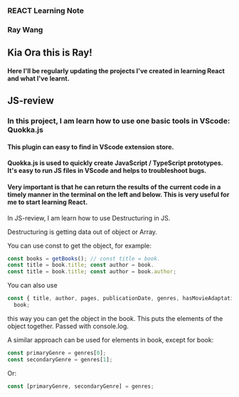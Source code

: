 ### REACT Learning Note

### Ray Wang

## Kia Ora this is Ray!

#### Here I'll be regularly updating the projects I've created in learning React and what I've learnt.

## JS-review

### In this project, I am learn how to use one basic tools in VScode: Quokka.js

#### This plugin can easy to find in VScode extension store.

#### Quokka.js is used to quickly create JavaScript / TypeScript prototypes. It's easy to run JS files in VScode and helps to troubleshoot bugs.

#### Very important is that he can return the results of the current code in a timely manner in the terminal on the left and below. This is very useful for me to start learning React.

In JS-review, I am learn how to use Destructuring in JS.

Destructuring is getting data out of object or Array.

You can use const to get the object, for example:

```js
const books = getBooks(); // const title = book.
const title = book.title; const author = book.
const title = book.title; const author = book.author;
```

You can also use

```js
const { title, author, pages, publicationDate, genres, hasMovieAdaptation } =
  book;
```

this way you can get the object in the book.
This puts the elements of the object together.
Passed with console.log.

A similar approach can be used for elements in book, except for book:

```js
const primaryGenre = genres[0];
const secondaryGenre = genres[1];
```

Or:

```js
const [primaryGenre, secondaryGenre] = genres;
```

